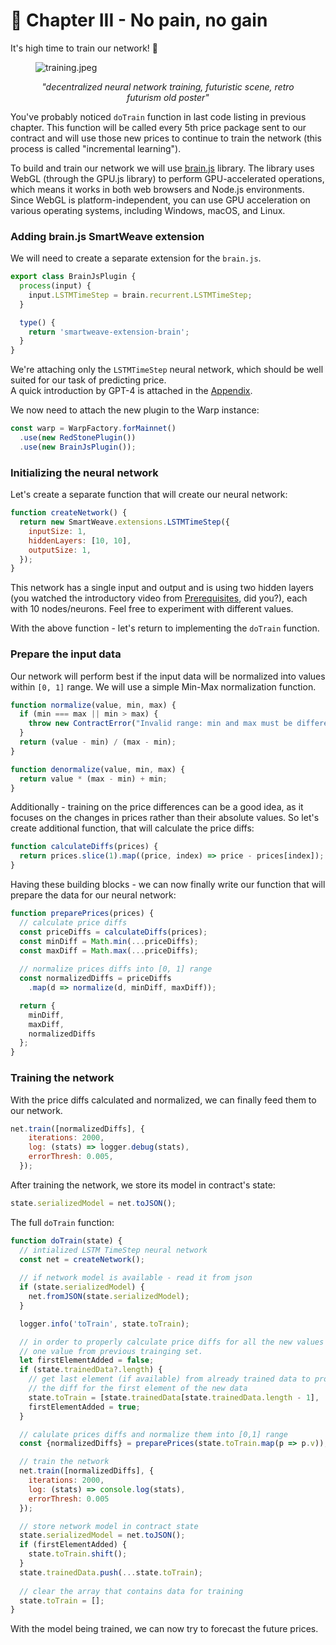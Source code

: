 # 🧠 Chapter III - No pain, no gain
It's high time to train our network! 💪

<figure style={{width: 400}}>

![training.jpeg](/img/tutorial/ml/training.jpeg)
<figcaption align = "center"><i>"decentralized neural network training, futuristic scene, retro futurism old poster"</i></figcaption>

</figure>

You've probably noticed `doTrain` function in last code listing in previous chapter.
This function will be called every 5th price package sent to our contract
and will use those new prices to continue to train the network (this process is called "incremental learning").

To build and train our network we will use [brain.js](https://github.com/BrainJS/brain.js) library.
The library uses WebGL (through the GPU.js library) to perform GPU-accelerated operations, 
which means it works in both web browsers and Node.js environments. Since WebGL is platform-independent,
you can use GPU acceleration on various operating systems, including Windows, macOS, and Linux.

### Adding brain.js SmartWeave extension
We will need to create a separate extension for the `brain.js`.

```js
export class BrainJsPlugin {
  process(input) {
    input.LSTMTimeStep = brain.recurrent.LSTMTimeStep;
  }

  type() {
    return 'smartweave-extension-brain';
  }
}
```

We're attaching only the `LSTMTimeStep` neural network, which should be well suited for our task of predicting price.  
A quick introduction by GPT-4 is attached in the [Appendix](appendix#please-explain-lstm-timestep-neural-network-to-a-web3-developer).

We now need to attach the new plugin to the Warp instance:
```js
const warp = WarpFactory.forMainnet()
  .use(new RedStonePlugin())
  .use(new BrainJsPlugin());
```

### Initializing the neural network
Let's create a separate function that will create our neural network:
```javascript
function createNetwork() {
  return new SmartWeave.extensions.LSTMTimeStep({
    inputSize: 1,
    hiddenLayers: [10, 10],
    outputSize: 1,
  });
}
```
This network has a single input and output and is using two hidden layers (you watched the introductory video
from [Prerequisites](whats-cooking/#-prerequisites), did you?), each with 10 nodes/neurons. Feel free to experiment with different values.

With the above function - let's return to implementing the `doTrain` function.

### Prepare the input data
Our network will perform best if the input data will be normalized into values within `[0, 1]` range.
We will use a simple Min-Max normalization function.
```javascript
function normalize(value, min, max) {
  if (min === max || min > max) {
    throw new ContractError("Invalid range: min and max must be different and min must be smaller than max.");
  }
  return (value - min) / (max - min);
}

function denormalize(value, min, max) {
  return value * (max - min) + min;
}
```
Additionally - training on the price differences can be a good idea, as it focuses on the changes in prices rather than their absolute values.
So let's create additional function, that will calculate the price diffs:
```javascript
function calculateDiffs(prices) {
  return prices.slice(1).map((price, index) => price - prices[index]);
}
```

Having these building blocks - we can now finally write our function that will prepare the data for our neural network:
```javascript
function preparePrices(prices) {
  // calculate price diffs
  const priceDiffs = calculateDiffs(prices);
  const minDiff = Math.min(...priceDiffs);
  const maxDiff = Math.max(...priceDiffs);
  
  // normalize prices diffs into [0, 1] range
  const normalizedDiffs = priceDiffs
    .map(d => normalize(d, minDiff, maxDiff));

  return {
    minDiff,
    maxDiff,
    normalizedDiffs
  };
}
```

### Training the network
With the price diffs calculated and normalized, we can finally feed them to our network.
```javascript
net.train([normalizedDiffs], {
    iterations: 2000,
    log: (stats) => logger.debug(stats),
    errorThresh: 0.005,
  });
```

After training the network, we store its model in contract's state:
```javascript
state.serializedModel = net.toJSON();
```

The full `doTrain` function:
```javascript
function doTrain(state) {
  // intialized LSTM TimeStep neural network
  const net = createNetwork();
  
  // if network model is available - read it from json 
  if (state.serializedModel) {
    net.fromJSON(state.serializedModel);
  }

  logger.info('toTrain', state.toTrain);

  // in order to properly calculate price diffs for all the new values - add
  // one value from previous trainging set.
  let firstElementAdded = false;
  if (state.trainedData?.length) {
    // get last element (if available) from already trained data to properly calculate
    // the diff for the first element of the new data
    state.toTrain = [state.trainedData[state.trainedData.length - 1], ...state.toTrain];
    firstElementAdded = true;
  }

  // calulate prices diffs and normalize them into [0,1] range
  const {normalizedDiffs} = preparePrices(state.toTrain.map(p => p.v));

  // train the network
  net.train([normalizedDiffs], {
    iterations: 2000,
    log: (stats) => console.log(stats),
    errorThresh: 0.005
  });

  // store network model in contract state
  state.serializedModel = net.toJSON();
  if (firstElementAdded) {
    state.toTrain.shift();
  }
  state.trainedData.push(...state.toTrain);
  
  // clear the array that contains data for training
  state.toTrain = [];
}
```

With the model being trained, we can now try to forecast the future prices.

